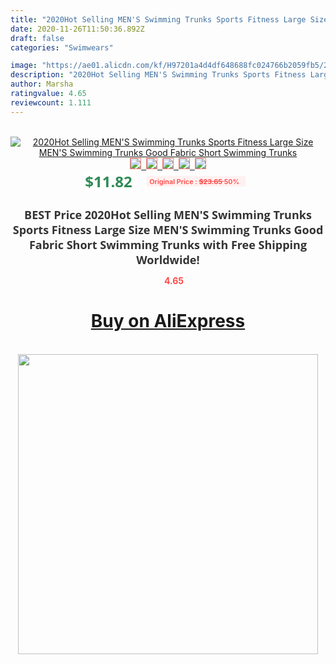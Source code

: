 ```yaml
---
title: "2020Hot Selling MEN'S Swimming Trunks Sports Fitness Large Size MEN'S Swimming Trunks Good Fabric Short Swimming Trunks"
date: 2020-11-26T11:50:36.892Z
draft: false
categories: "Swimwears"

image: "https://ae01.alicdn.com/kf/H97201a4d4df648688fc024766b2059fb5/2020Hot-Selling-MEN-S-Swimming-Trunks-Sports-Fitness-Large-Size-MEN-S-Swimming-Trunks-Good-Fabric.jpg"
description: "2020Hot Selling MEN'S Swimming Trunks Sports Fitness Large Size MEN'S Swimming Trunks Good Fabric Short Swimming Trunks"
author: Marsha
ratingvalue: 4.65
reviewcount: 1.111
---
```

<br>
<div style="text-align: center;">
<a href="https://s.click.aliexpress.com/e/_9itxiH" target="_blank" rel="nofollow noopener noreferrer"><img alt="2020Hot Selling MEN'S Swimming Trunks Sports Fitness Large Size MEN'S Swimming Trunks Good Fabric Short Swimming Trunks" class="magnifier-image" src="https://ae01.alicdn.com/kf/H97201a4d4df648688fc024766b2059fb5/2020Hot-Selling-MEN-S-Swimming-Trunks-Sports-Fitness-Large-Size-MEN-S-Swimming-Trunks-Good-Fabric.jpg_640x640.jpg">
<br>
<img style="border:1px solid salmon" src="https://ae01.alicdn.com/kf/H97201a4d4df648688fc024766b2059fb5/2020Hot-Selling-MEN-S-Swimming-Trunks-Sports-Fitness-Large-Size-MEN-S-Swimming-Trunks-Good-Fabric.jpg_120x120.jpg">&nbsp;&nbsp;<img style="border:1px solid salmon" src="https://ae01.alicdn.com/kf/H4e630257c0f4401383933408a90eb7329/2020Hot-Selling-MEN-S-Swimming-Trunks-Sports-Fitness-Large-Size-MEN-S-Swimming-Trunks-Good-Fabric.jpg_120x120.jpg">&nbsp;&nbsp;<img style="border:1px solid salmon" src="_120x120.jpg">&nbsp;&nbsp;<img style="border:1px solid salmon" src="_120x120.jpg">&nbsp;&nbsp;<img style="border:1px solid salmon" src="https://ae01.alicdn.com/kf/H77c2ee67e8354edc879a270e2dff212di/2020Hot-Selling-MEN-S-Swimming-Trunks-Sports-Fitness-Large-Size-MEN-S-Swimming-Trunks-Good-Fabric.jpg_120x120.jpg"></a></div><br0>
<div style="text-align: center;"><span style="background-color: white; border: 0px; box-sizing: border-box; color: seagreen; display: inline-block; font-family: &quot;open sans&quot; , &quot;arial&quot; , &quot;helvetica&quot; , sans-serif , &quot;heiti&quot;; font-size: 24px; font-stretch: inherit; font-weight: 700; line-height: inherit; margin: 0px 10px 0px 0px; padding: 0px; vertical-align: middle;">$11.82 </span>
<span style="background: rgb(255 , 241 , 241); border-radius: 3px; border: 0px; box-sizing: border-box; color: #ff4747; display: inline-block; font-family: inherit; font-size: 12px; font-stretch: inherit; font-style: inherit; font-variant: inherit; font-weight: 600; line-height: inherit; margin: 0px; padding: 2px 5px; transform: scale(0.9); vertical-align: middle;">Original Price : <b style="text-decoration: line-through;">$23.65 </b> 50%&nbsp;&nbsp;</span></div>
<h1 style="color: #333333; display: inline-block; font-family: &quot;open sans&quot; , &quot;arial&quot; , &quot;helvetica&quot; , sans-serif , &quot;heiti&quot;; font-size: 18px; font-stretch: inherit; font-weight: 700; text-align: center;">BEST Price 2020Hot Selling MEN'S Swimming Trunks Sports Fitness Large Size MEN'S Swimming Trunks Good Fabric Short Swimming Trunks with Free Shipping Worldwide!</h1>
<div style="color: #ff4747; text-align: center;">
<img src="https://4.bp.blogspot.com/-M0ZcTcb-5uY/XleCXlxnR4I/AAAAAAAAAEc/OrjgMkXV1oMQFaCRZj5HQwOCBcu3w1FegCPcBGAYYCw/s1600/star.png" style="height: 15px;">&nbsp;<b>4.65</b></div>
<div class="button_cont" align="center"><a class="buynow_a" href="https://s.click.aliexpress.com/e/_9itxiH" target="_blank" rel="nofollow noopener noreferrer"><H1>Buy on AliExpress</H1></a></div><br>
<div class="separator" style="clear: both; text-align: center;">
<img src="https://lh3.googleusercontent.com/-pTy5HemUv9M/XlePHvY0dAI/AAAAAAAAAE4/0nX5iRUoIWY8eMW9Dpxeirr157OZliDIgCLcBGAsYHQ/s1600/badge.gif" width="480">
</div>
